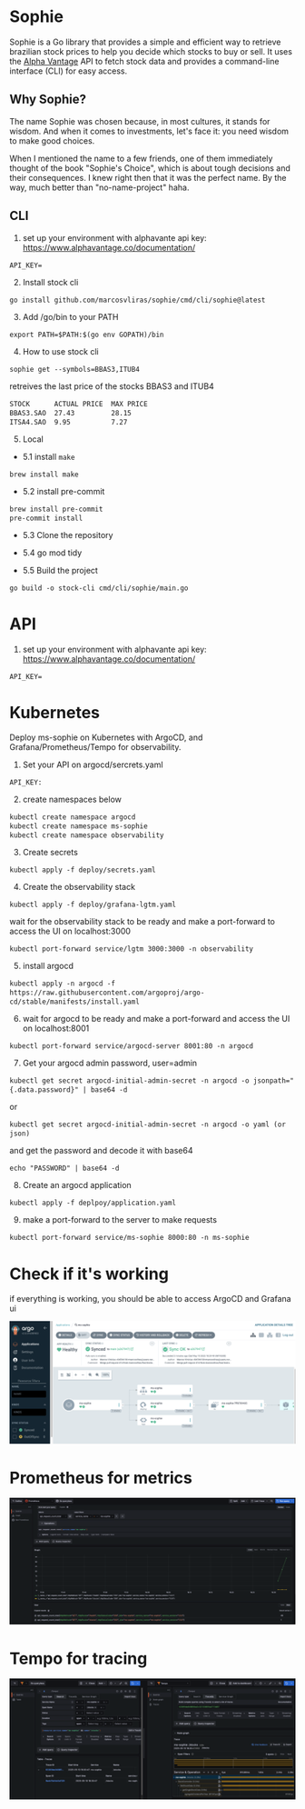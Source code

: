 # Sophie

Sophie is a Go library that provides a simple and efficient way to retrieve brazilian stock prices to help you decide which stocks to buy or sell. It uses the [Alpha Vantage](https://www.alphavantage.co/) API to fetch stock data and provides a command-line interface (CLI) for easy access.

## Why Sophie?

The name Sophie was chosen because, in most cultures, it stands for wisdom. And when it comes to investments, let's face it: you need wisdom to make good choices.

When I mentioned the name to a few friends, one of them immediately thought of the book "Sophie's Choice", which is about tough decisions and their consequences. I knew right then that it was the perfect name. By the way, much better than "no-name-project" haha.

## CLI

1. set up your environment with alphavante api key: https://www.alphavantage.co/documentation/
```
API_KEY=
```

2. Install stock cli
```
go install github.com/marcosvliras/sophie/cmd/cli/sophie@latest
```

3. Add /go/bin to your PATH
```
export PATH=$PATH:$(go env GOPATH)/bin
```

4. How to use stock cli
```
sophie get --symbols=BBAS3,ITUB4
```
retreives the last price of the stocks BBAS3 and ITUB4

```
STOCK      ACTUAL PRICE  MAX PRICE
BBAS3.SAO  27.43         28.15
ITSA4.SAO  9.95          7.27
```

5. Local

- 5.1 install `make`
```
brew install make
```

- 5.2 install pre-commit
```
brew install pre-commit
pre-commit install
```

- 5.3 Clone the repository

- 5.4 go mod tidy

- 5.5 Build the project
```
go build -o stock-cli cmd/cli/sophie/main.go
```

# API 

1. set up your environment with alphavante api key: https://www.alphavantage.co/documentation/
```
API_KEY=
```


# Kubernetes

Deploy ms-sophie on Kubernetes with ArgoCD, and Grafana/Prometheus/Tempo for observability.

1. Set your API on argocd/sercrets.yaml
```
API_KEY: 
```

2. create namespaces below
```
kubectl create namespace argocd
kubectl create namespace ms-sophie
kubectl create namespace observability
```

3. Create secrets
```
kubectl apply -f deploy/secrets.yaml
```

4. Create the observability stack
```
kubectl apply -f deploy/grafana-lgtm.yaml 
```

wait for the observability stack to be ready and make a port-forward to access the UI on localhost:3000

```
kubectl port-forward service/lgtm 3000:3000 -n observability

```

5. install argocd
```
kubectl apply -n argocd -f https://raw.githubusercontent.com/argoproj/argo-cd/stable/manifests/install.yaml
```

6. wait for argocd to be ready and make a port-forward and access the UI on localhost:8001
```
kubectl port-forward service/argocd-server 8001:80 -n argocd
```

7. Get your argocd admin password, user=admin
```
kubectl get secret argocd-initial-admin-secret -n argocd -o jsonpath="{.data.password}" | base64 -d
```

or 

```
kubectl get secret argocd-initial-admin-secret -n argocd -o yaml (or json)
```

and get the password and decode it with base64

``` 
echo "PASSWORD" | base64 -d
```

8. Create an argocd application

```
kubectl apply -f deplpoy/application.yaml
```

9. make a port-forward to the server to make requests

```
kubectl port-forward service/ms-sophie 8000:80 -n ms-sophie
```

# Check if it's working

if everything is working, you should be able to access ArgoCD and Grafana ui


![ArgoCD Dashboard](images/argocd.png)

# Prometheus for metrics
![Prometheus Dashboard](images/prometheus.png)

# Tempo for tracing
![Tempo Dashboard](images/tempo.png)